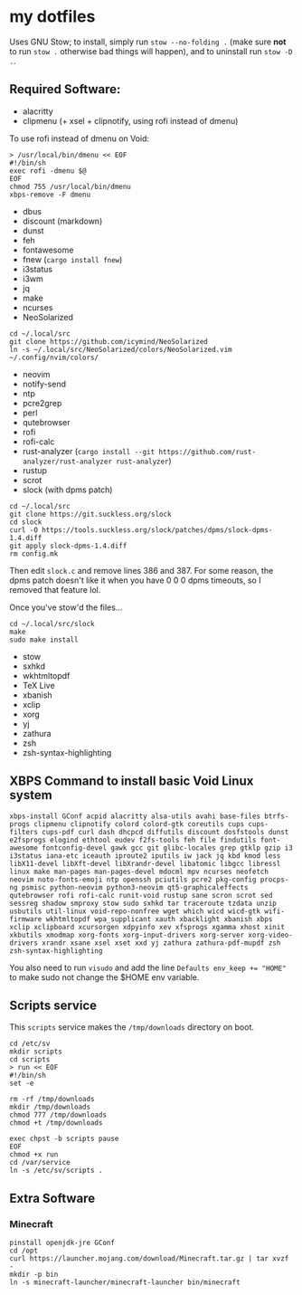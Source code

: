 # my dotfiles

Uses GNU Stow; to install, simply run `stow --no-folding .` (make sure **not** to run `stow .`
otherwise bad things will happen), and to uninstall run `stow -D .`.

## Required Software:

- alacritty
- clipmenu (+ xsel + clipnotify, using rofi instead of dmenu)

To use rofi instead of dmenu on Void:
```
> /usr/local/bin/dmenu << EOF
#!/bin/sh
exec rofi -dmenu $@
EOF
chmod 755 /usr/local/bin/dmenu
xbps-remove -F dmenu
```
- dbus
- discount (markdown)
- dunst
- feh
- fontawesome
- fnew (`cargo install fnew`)
- i3status
- i3wm
- jq
- make
- ncurses
- NeoSolarized
```
cd ~/.local/src
git clone https://github.com/icymind/NeoSolarized
ln -s ~/.local/src/NeoSolarized/colors/NeoSolarized.vim ~/.config/nvim/colors/
```
- neovim
- notify-send
- ntp
- pcre2grep
- perl
- qutebrowser
- rofi
- rofi-calc
- rust-analyzer (`cargo install --git https://github.com/rust-analyzer/rust-analyzer rust-analyzer`)
- rustup
- scrot
- slock (with dpms patch)
```
cd ~/.local/src
git clone https://git.suckless.org/slock
cd slock
curl -O https://tools.suckless.org/slock/patches/dpms/slock-dpms-1.4.diff
git apply slock-dpms-1.4.diff
rm config.mk
```
Then edit `slock.c` and remove lines 386 and 387. For some reason, the dpms patch doesn't like it
when you have 0 0 0 dpms timeouts, so I removed that feature lol.

Once you've stow'd the files...
```
cd ~/.local/src/slock
make
sudo make install
```
- stow
- sxhkd
- wkhtmltopdf
- TeX Live
- xbanish
- xclip
- xorg
- yj
- zathura
- zsh
- zsh-syntax-highlighting

## XBPS Command to install basic Void Linux system

	xbps-install GConf acpid alacritty alsa-utils avahi base-files btrfs-progs clipmenu clipnotify colord colord-gtk coreutils cups cups-filters cups-pdf curl dash dhcpcd diffutils discount dosfstools dunst e2fsprogs elogind ethtool eudev f2fs-tools feh file findutils font-awesome fontconfig-devel gawk gcc git glibc-locales grep gtklp gzip i3 i3status iana-etc iceauth iproute2 iputils iw jack jq kbd kmod less libX11-devel libXft-devel libXrandr-devel libatomic libgcc libressl linux make man-pages man-pages-devel mdocml mpv ncurses neofetch neovim noto-fonts-emoji ntp openssh pciutils pcre2 pkg-config procps-ng psmisc python-neovim python3-neovim qt5-graphicaleffects qutebrowser rofi rofi-calc runit-void rustup sane scron scrot sed sessreg shadow smproxy stow sudo sxhkd tar traceroute tzdata unzip usbutils util-linux void-repo-nonfree wget which wicd wicd-gtk wifi-firmware wkhtmltopdf wpa_supplicant xauth xbacklight xbanish xbps xclip xclipboard xcursorgen xdpyinfo xev xfsprogs xgamma xhost xinit xkbutils xmodmap xorg-fonts xorg-input-drivers xorg-server xorg-video-drivers xrandr xsane xsel xset xxd yj zathura zathura-pdf-mupdf zsh zsh-syntax-highlighting

You also need to run `visudo` and add the line `Defaults env_keep += "HOME"` to make sudo not change
the $HOME env variable.

## Scripts service

This `scripts` service makes the `/tmp/downloads` directory on boot.

```
cd /etc/sv
mkdir scripts
cd scripts
> run << EOF
#!/bin/sh
set -e

rm -rf /tmp/downloads
mkdir /tmp/downloads
chmod 777 /tmp/downloads
chmod +t /tmp/downloads

exec chpst -b scripts pause
EOF
chmod +x run
cd /var/service
ln -s /etc/sv/scripts .
```

## Extra Software

### Minecraft

```
pinstall openjdk-jre GConf
cd /opt
curl https://launcher.mojang.com/download/Minecraft.tar.gz | tar xvzf -
mkdir -p bin
ln -s minecraft-launcher/minecraft-launcher bin/minecraft
```

